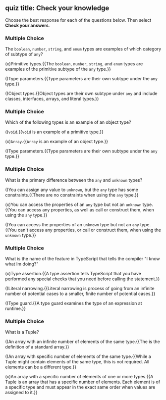 ## quiz title: Check your knowledge
Choose the best response for each of the questions below. Then select **Check your answers**.

### Multiple Choice

The `boolean`, `number`, `string`, and `enum` types are examples of which category of subtype of `any`?

(x)Primitive types.{{The `boolean`, `number`, `string`, and `enum` types are examples of the primitive subtype of the `any` type.}}

()Type parameters.{{Type parameters are their own subtype under the `any` type.}}

()Object types.{{Object types are their own subtype under `any` and include classes, interfaces, arrays, and literal types.}}

### Multiple Choice

Which of the following types is an example of an object type?

()`void`.{{`void` is an example of a primitive type.}}

(x)`Array`.{{`Array` is an example of an object type.}}

()Type parameters.{{Type parameters are their own subtype under the `any` type.}}

### Multiple Choice

What is the primary difference between the `any` and `unknown` types?

()You can assign any value to `unknown`, but the `any` type has some constraints.{{There are no constraints when using the `any` type.}}

(x)You can access the properties of an `any` type but not an `unknown` type.{{You can access any properties, as well as call or construct them, when using the `any` type.}}

()You can access the properties of an `unknown` type but not an `any` type.{{You can't access any properties, or call or construct them, when using the `unknown` type.}}

### Multiple Choice

What is the name of the feature in TypeScript that tells the compiler "I know what Im doing?"

(x)Type assertion.{{A type assertion tells TypeScript that you have performed any special checks that you need before calling the statement.}}

()Literal narrowing.{{Literal narrowing is process of going from an infinite number of potential cases to a smaller, finite number of potential cases.}}

()Type guard.{{A type guard examines the type of an expression at runtime.}}

### Multiple Choice

What is a Tuple?

()An array with an infinite number of elements of the same type.{{The is the definition of a standard array.}}

()An array with specific number of elements of the same type.{{While a Tuple might contain elements of the same type, this is not required. All elements can be a different type.}}

(x)An array with a specific number of elements of one or more types.{{A Tuple is an array that has a specific number of elements. Each element is of a specific type and must appear in the exact same order when values are assigned to it.}}

